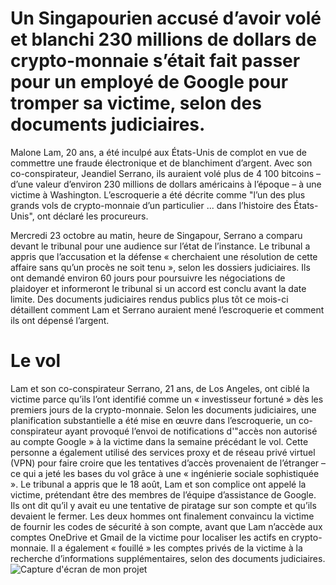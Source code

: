 # Un Singapourien accusé d’avoir volé et blanchi 230 millions de dollars de crypto-monnaie s’était fait passer pour un employé de Google pour tromper sa victime, selon des documents judiciaires.

Malone Lam, 20 ans, a été inculpé aux États-Unis de complot en vue de commettre une fraude électronique et de blanchiment d’argent.
Avec son co-conspirateur, Jeandiel Serrano, ils auraient volé plus de 4 100 bitcoins – d’une valeur d’environ 230 millions de dollars américains à l’époque – à une victime à Washington.
L’escroquerie a été décrite comme "l’un des plus grands vols de crypto-monnaie d’un particulier ... dans l’histoire des États-Unis", ont déclaré les procureurs.

Mercredi 23 octobre au matin, heure de Singapour, Serrano a comparu devant le tribunal pour une audience sur l’état de l’instance. Le tribunal a appris que l’accusation et la défense « cherchaient une résolution de cette affaire sans qu’un procès ne soit tenu », selon les dossiers judiciaires.
Ils ont demandé environ 60 jours pour poursuivre les négociations de plaidoyer et informeront le tribunal si un accord est conclu avant la date limite.
Des documents judiciaires rendus publics plus tôt ce mois-ci détaillent comment Lam et Serrano auraient mené l’escroquerie et comment ils ont dépensé l’argent.

# Le vol
Lam et son co-conspirateur Serrano, 21 ans, de Los Angeles, ont ciblé la victime parce qu’ils l’ont identifié comme un « investisseur fortuné » dès les premiers jours de la crypto-monnaie.
Selon les documents judiciaires, une planification substantielle a été mise en œuvre dans l’escroquerie, un co-conspirateur ayant provoqué l’envoi de notifications d'"accès non autorisé au compte Google » à la victime dans la semaine précédant le vol.
Cette personne a également utilisé des services proxy et de réseau privé virtuel (VPN) pour faire croire que les tentatives d’accès provenaient de l’étranger – ce qui a jeté les bases du vol grâce à une « ingénierie sociale sophistiquée ».
Le tribunal a appris que le 18 août, Lam et son complice ont appelé la victime, prétendant être des membres de l’équipe d’assistance de Google. Ils ont dit qu’il y avait eu une tentative de piratage sur son compte et qu’ils devaient le fermer.
Les deux hommes ont finalement convaincu la victime de fournir les codes de sécurité à son compte, avant que Lam n’accède aux comptes OneDrive et Gmail de la victime pour localiser les actifs en crypto-monnaie.
Il a également « fouillé » les comptes privés de la victime à la recherche d’informations supplémentaires, selon des documents judiciaires.
![Capture d'écran de mon projet](screenshot_1.avif)
